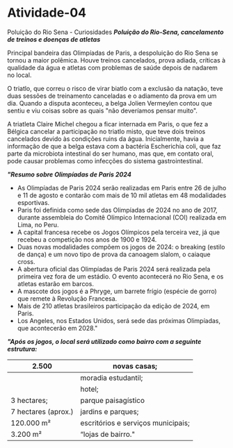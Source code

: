 # Atividade-04
Poluição do Rio Sena - Curiosidades
**_Poluição do Rio-Sena, cancelamento de treinos e doenças de atletas_**

Principal bandeira das Olimpíadas de Paris, a despoluição do Rio Sena se tornou a maior polêmica. Houve treinos cancelados, prova adiada, críticas à qualidade da água e atletas com problemas de saúde depois de nadarem no local.

O triatlo, que correu o risco de virar biatlo com a exclusão da natação, teve duas sessões de treinamento canceladas e o adiamento da prova em um dia. Quando a disputa aconteceu, a belga Jolien Vermeylen contou que sentiu e viu coisas sobre as quais "não deveríamos pensar muito".

A triatleta Claire Michel chegou a ficar internada em Paris, o que fez a Bélgica cancelar a participação no triatlo misto, que teve dois treinos cancelados devido às condições ruins da água. Inicialmente, havia a informação de que a belga estava com a bactéria Escherichia coli, que faz parte da microbiota intestinal do ser humano, mas que, em contato oral, pode causar problemas como infecções do sistema gastrointestinal.

**_"Resumo sobre Olimpíadas de Paris 2024_**

- As Olimpíadas de Paris 2024 serão realizadas em Paris entre 26 de julho e 11 de agosto e contarão com mais de 10 mil atletas em 48 modalidades esportivas.
- Paris foi definida como sede das Olimpíadas de 2024 no ano de 2017, durante assembleia do Comitê Olímpico Internacional (COI) realizada em Lima, no Peru.
- A capital francesa recebe os Jogos Olímpicos pela terceira vez, já que recebeu a competição nos anos de 1900 e 1924.
- Duas novas modalidades compõem os jogos de 2024: o breaking (estilo de dança) e um novo tipo de prova da canoagem slalom, o caiaque cross.
- A abertura oficial das Olimpíadas de Paris 2024 será realizada pela primeira vez fora de um estádio. O evento acontecerá no Rio Sena, e os atletas estarão em barcos.
- A mascote dos jogos é a Phryge, um barrete frígio (espécie de gorro) que remete à Revolução Francesa.
- Mais de 210 atletas brasileiros participação da edição de 2024, em Paris.
- Los Angeles, nos Estados Unidos, será sede das próximas Olimpíadas, que acontecerão em 2028."

**_"Após os jogos, o local será utilizado como bairro com a seguinte estrutura:_**

| 2.500 | novas casas; |
| --- | --- |
|     | moradia estudantil; |
|     | hotel; |
| 3 hectares; | parque paisagístico |
| 7 hectares (aprox.) | jardins e parques; |
| 120.000 m² | escritórios e serviços municipais; |
| 3.200 m² | “lojas de bairro." |
